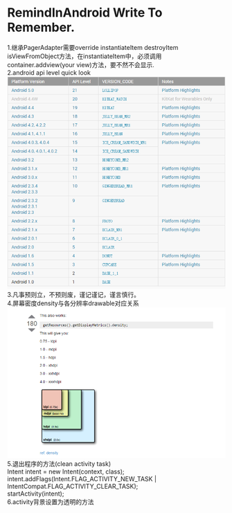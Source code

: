 RemindInAndroid Write To Remember.
===============
1.继承PagerAdapter需要override instantiateItem destroyItem isViewFromObject方法，在instantiateItem中，必须调用container.addview(your view)方法，要不然不会显示.  
2.android api level quick look    ![image](https://github.com/xiaofans/RemindInAndroid/blob/master/pics/api_level_quick_look.png)  
3.凡事预则立，不预则废，谨记谨记，谨言慎行。  
4.屏幕密度density与各分辨率drawable对应关系      ![image](https://github.com/xiaofans/RemindInAndroid/blob/master/pics/density.png)    
5.退出程序的方法(clean activity task)  
 		Intent intent = new Intent(context, class);  
 		intent.addFlags(Intent.FLAG_ACTIVITY_NEW_TASK | IntentCompat.FLAG_ACTIVITY_CLEAR_TASK);  
 		startActivity(intent);  
6.activity背景设置为透明的方法
	
  <style name="Theme.Transparent" parent="android:Theme">  
    <item name="android:windowIsTranslucent">true</item>  
    <item name="android:windowBackground">@android:color/transparent</item>  
    <item name="android:windowContentOverlay">@null</item>   
    <item name="android:windowNoTitle">true</item>  
    <item name="android:windowIsFloating">true</item>  
    <item name="android:backgroundDimEnabled">false</item>  
  </style>  
 











